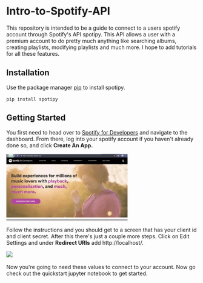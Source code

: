 # Intro-to-Spotify-API

This repository is intended to be a guide to connect to a
 users spotify account through Spotify's API spotipy. 
 This API allows a user with a premium account to do 
 pretty much anything like searching albums, creating 
 playlists, modifying playlists and much more. I hope to add 
 tutorials for all these features.
 
 ## Installation
 
 Use the package manager [pip](https://pip.pypa.io/en/stable/) to install spotipy.
 ```
pip install spotipy
``` 

## Getting Started

You first need to head over to [Spotify for Developers](https://developer.spotify.com/) and navigate to the dashboard. From there, log into your spotify account
if you haven't already done so, and click **Create An App.**

![](app.gif)
 
Follow the instructions and you should get to a screen that has your client id and client secret. After this there's just a couple more steps.
Click on Edit Settings and under **Redirect URIs** add http://localhost/.

![](redirect.gif)

Now you're going to need these values to connect to your account. Now go check out the quickstart jupyter notebook to get started.
